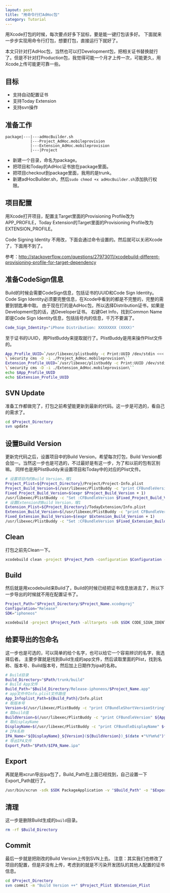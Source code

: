 ```yaml
---
layout: post
title: "用命令行打AdHoc包"
category: Tutorial
---
```


用Xcode打包的时候，每次要点好多下鼠标，要是能一键打包该多好。
下面就来一步步实现用命令行打包，想要打包，直接运行下就好了。

本文只针对打AdHoc包，当然也可以打Development包，把相关证书替换就行了。但是不针对打Production包，我觉得可能一个月才上传一次，可能更久，用Xcode上传可能更可靠一些。

## 目标
- 支持自动配置证书
- 支持Today Extension
- 支持svn操作

## 准备工作
```
package|---|---adHocBuilder.sh
           |---Project_AdHoc.mobileprovision
           |---Extension_AdHoc.mobileprovision
           |---|Project
```
- 新建一个目录，命名为package。
- 把项目和Today的AdHoc证书放在package里面。
- 把项目checkout到package里面，我用的是trunk。
- 新建adHocBuilder.sh，然后`sudo chmod +x adHocBuilder.sh`添加执行权限。

## 项目配置
用Xcode打开项目，配置主Target里面的Provisioning Profile改为APP_PROFILE，Today Extension的Target里面的Provisioning Profile改为EXTENSION_PROFILE。

Code Signing Identity 不用改，下面会通过命令设置的。然后就可以关闭Xcode了，下面用不到了。

参考：http://stackoverflow.com/questions/27973011/xcodebuild-different-provisioning-profile-for-target-dependency

## 准备CodeSign信息
Build的时候会需要CodeSign信息，包括证书的UUID和Code Sign Identity。
Code Sign Identity必须要完整信息，在Xcode中看到的都是不完整的，完整的需要到钥匙串中取。
由于现在打的是AdHoc包，所以选择Distribution证书，如果是Development包的话，选Developer证书。
右键Get Info，找到Common Name即是Code Sign Identity信息，包括括号内的信息，千万不要漏了。
```Bash
Code_Sign_Identity="iPhone Distribution: XXXXXXXX (XXXX)"
```
至于证书的UUID，用PlistBuddy来提取就行了。PlistBuddy是用来操作Plist文件的。
```Bash
App_Profile_UUID=`/usr/libexec/plistbuddy -c Print:UUID /dev/stdin <<< \
\`security cms -D -i ./Project_AdHoc.mobileprovision\``
Extension_Profile_UUID=`/usr/libexec/plistbuddy -c Print:UUID /dev/stdin <<< \
\`security cms -D -i ./Extension_AdHoc.mobileprovision\``
echo $App_Profile_UUID
echo $Extension_Profile_UUID
```

## SVN Update
准备工作都做完了，打包之前希望能更新到最新的代码。这一步是可选的，看自己的需求了。
```Bash
cd $Project_Directory
svn update
```

## 设置Build Version
更新完代码之后，设置项目中的Build Version，希望每次打包，Build Version都会加一。当然这一步也是可选的，不过最好是有这一步，为了和以前的包有区别嘛。
同样也是用PlistBuddy来设置项目和Today中的对应的Plist文件。
```Bash
# 设置项目内的Build Version，增1
Project_Plist=${Project_Directory}/Project/Project-Info.plist
Project_Build_Version=$(/usr/libexec/PlistBuddy -c "print CFBundleVersion" ${Project_Plist})
Fixed_Project_Build_Version=$(expr $Project_Build_Version + 1)
/usr/libexec/PlistBuddy -c "Set :CFBundleVersion $Fixed_Project_Build_Version" ${Project_Plist}
# 设置Extension的Build Version，增1
Extension_Plist=${Project_Directory}/TodayExtension/Info.plist
Extension_Build_Version=$(/usr/libexec/PlistBuddy -c "print CFBundleVersion" ${Extension_Plist})
Fixed_Extension_Build_Version=$(expr $Extension_Build_Version + 1)
/usr/libexec/PlistBuddy -c "Set :CFBundleVersion $Fixed_Extension_Build_Version" ${Extension_Plist}
```

## Clean
打包之前先Clean一下。
```Bash
xcodebuild clean -project $Project_Path -configuration $Configuration -alltargets
```

## Build
然后就是用xcodebuild来Build了，Build的时候已经把证书信息放进去了，所以下一步导出的时候就不用在配置证书了。
```Bash
Project_Path="$Project_Directory/$Project_Name.xcodeproj"
Configuration="Release"
SDK="iphoneos"

xcodebuild -project $Project_Path -alltargets -sdk $SDK CODE_SIGN_IDENTITY="$Code_Sign_Identity" APP_PROFILE="$App_Profile_UUID" EXTENSION_PROFILE="$Extension_Profile_UUID" build
```

## 给要导出的包命名
这一步也是可选的，可以简单的给个名字，也可以给它一个容易辨识的名字，我选择后者。
主要步骤就是找到Build生成的app文件，然后读取里面的Plist，找到名称、版本号、Build版本号，然后加上日期作为ipa的名称。
```Bash
# Build目录
Build_Directory="$Path/trunk/build"
# Build App文件
Build_Path="$Build_Directory/Release-iphoneos/$Project_Name.app"
# app文件中Info.plist文件路径
App_Infoplist_Path=${Build_Path}/Info.plist
# 取版本号
Version=$(/usr/libexec/PlistBuddy -c "print CFBundleShortVersionString" ${App_Infoplist_Path})
# 取build值
BuildVersion=$(/usr/libexec/PlistBuddy -c "print CFBundleVersion" ${App_Infoplist_Path})
# 取displayName
DisplayName=$(/usr/libexec/PlistBuddy -c "print CFBundleDisplayName" ${App_Infoplist_Path})
# IPA名称
IPA_Name="${DisplayName}_${Version}(${BuildVersion})_$(date +"%Y%m%d")"
# 导出IPA文件
Export_Path="$Path/$IPA_Name.ipa"
```

## Export
再就是用xcrun导出ipa包了，Build_Path在上面已经找到，自己设置一下Export_Path就行了。
```Bash
/usr/bin/xcrun -sdk $SDK PackageApplication -v "$Build_Path" -o "$Export_Path"
```

## 清理
这一步是删除Build生成的`build`目录。
```Bash
rm -rf $Build_Directory
```

## Commit
最后一步就是把刚改的Build Version上传到SVN上去。
注意：其实我们也修改了项目的配置，但是并没有上传，考虑到的就是不污染开发团队的其他人配置的证书信息。
```Bash
cd $Project_Directory
svn commit -m "Build Version ++" $Project_Plist $Extension_Plist
```
